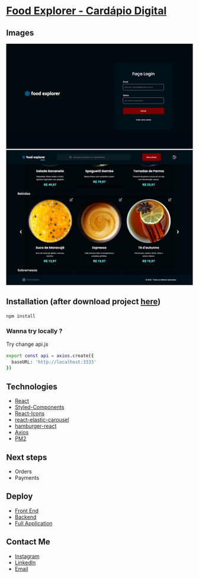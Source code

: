 # [Food Explorer - Cardápio Digital](https://foodexplorer-danielvalmeida91.netlify.app)

## Images

<div align="center">
  <img alt="Food Explorer" title="SignIn Food Explorer" src="./signin.png" />
</div>

<div align="center">
  <img alt="Food Explorer" title="SignIn Food Explorer" src="./homepage-desktop2.png" />
</div>

## Installation (after download project [here](https://github.com/danielvalmeida91/food-explorer.git))

```bash
npm install
```

### Wanna try locally ?

Try change api.js
```bash
export const api = axios.create({
  baseURL: 'http://localhost:3333'
})
```

## Technologies

- [React](https://pt-br.reactjs.org/)
- [Styled-Components](https://styled-components.com/)
- [React-Icons](https://react-icons.github.io/react-icons/)
- [react-elastic-carousel](https://www.npmjs.com/package/@itseasy21/react-elastic-carousel)
- [hamburger-react](https://hamburger-react.netlify.app/)
- [Axios](https://axios-http.com/ptbr/docs/urlencoded)
- [PM2](https://pm2.keymetrics.io/)

## Next steps

- Orders
- Payments

## Deploy

- [Front End](https://www.netlify.com/)
- [Backend](https://render.com/)
- [Full Application](https://foodexplorer-danielvalmeida91.netlify.app)

## Contact Me

- [Instagram](https://www.instagram.com/danielvalmeida91)
- [LinkedIn](https://www.linkedin.com/in/danielvalmeida91)
- [Email](mailto:danielvalmeida91@gmail.com)

